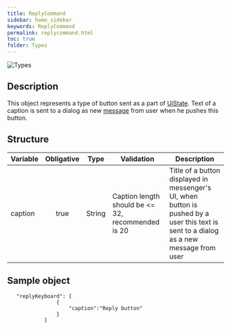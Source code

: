 ```yaml
---
title: ReplyCommand
sidebar: home_sidebar
keywords: ReplyCommand
permalink: replycommand.html
toc: true
folder: Types
---
```

   
![Types](images/replycommand.png "replycommand")
   
## Description
   
This object represents a type of button sent as a part of [UiState](https://btsdigital.github.io/bot-api-contract/uistate.html). 
Text of a caption is sent to a dialog as new [message](https://btsdigital.github.io/bot-api-contract/message.html) from user when he pushes this button.

    
## Structure

| Variable  | Obligative  | Type| Validation| Description
|---|:---:|---|---|---|
| caption | true | String | Caption length should be <= 32, recommended is 20 |Title of a button displayed in messenger's UI, when button is pushed by a user this text is sent to a dialog as a new message from user |

## Sample object

```
   "replyKeyboard": [
   	 			{
   	 				"caption":"Reply button"
   	 			}
   	 		]
```
